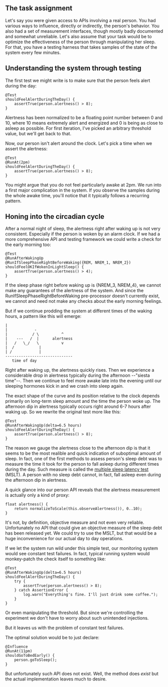 

## The task assignment

Let's say you were given access to APIs involving a real person. You had various
ways to influence, directly or indirectly, the person's behavior. You also had a
set of measurement interfaces, though mostly badly documented and somewhat
unreliable. Let's also assume that your task would be to optimize the
effectiveness of the person through manipulating her sleep.  For that, you have
a testing harness that takes samples of the state of the system every few
minutes. 

## Understanding the system through testing

The first test we might write is to make sure that the person feels alert
during the day:

    @Test 
    shouldFeelAlertDuringTheDay() {
        assertTrue(person.alertness() > 8);
    }

Alertness has been normalized to be a floating point number between 0 and 10,
where 10 means extremely alert and energized and 0 is being as close to asleep
as possible. For first iteration, I've picked an arbitrary threshold value, but
we'll get back to that.

Now, our person isn't alert around the clock. Let's pick a time when we assert
the alertness:

    @Test 
    @RunAt(2pm)
    shouldFeelAlertDuringTheDay() {
        assertTrue(person.alertness() > 8);
    }

You might argue that you do not feel particularly awake at 2pm. We run into a
first major complication in the system. If you observe the samples during the
whole awake time, you'll notice that it typically follows a recurring pattern.

## Honing into the circadian cycle

After a normal night of sleep, the alertness right after waking up is not very
consistent. Especially if the person is woken by an alarm clock. If we had a
more comprehensive API and testing framework we could write a check for the
early morning too:

    @Test
    @RunAfterWakingUp
    @RunIfSleepPhaseRightBeforeWaking({REM, NREM_1, NREM_2})
    shouldFeelOKIfWokenInLightSleep() {
        assertTrue(person.alertness() > 4);
    }

If the sleep phase right before waking up is {NREM_3, NREM_4}, we cannot make
any guarantees of the alertness of the system. And since the
RunIfSleepPhaseRightBeforeWaking pre-processor doesn't currently exist, we
cannot and need not make any checks about the early morning feelings. 

But if we continue prodding the system at different times of the waking hours, a
pattern like this will emerge:

    |             
    |            -
    |           / \          ^
    |    ---   /  |      alertness
    |   /   \_/   \          v
    |  /           |
    | /            |
    ------------------------------
       time of day

Right after waking up, the alertness quickly rises. Then we experience a
considerable drop in alertness typically during the afternoon --"siesta
time"--. Then we continue to feel more awake late into the evening until our
sleeping hormones kick in and we crash into sleep again.

The exact shape of the curve and its position relative to the clock depends
primarily on long-term sleep amount and the time the person woke up. The
afternoon dip in alertness typically occurs right around 6-7 hours after waking
up. So we rewrite the original test more like this:

    @Test
    @RunAfterWakingUp(delta=6.5 hours)
    shouldFeelAlertDuringTheDay() {
        assertTrue(person.alertness() > 8);
    }

The reason we gauge the alertness close to the afternoon dip is that it seems to
be the most realible and quick indication of suboptimal amount of sleep. In
fact, one of the first methods to assess person's sleep debt was to measure the
time it took for the person to fall asleep during different times during the
day. Such measure is called the [multiple sleep latency
test](http://www.sleepeducation.com/disease-detection/multiple-sleep-latency-test/overview-and-facts)
(MSLT).  A person with no sleep debt cannot, in fact, fall asleep even during
the afternoon dip in alertness.

A quick glance into our person API reveals that the alertness measurement is
actually only a kind of proxy:

    float alertness() {
        return normalizeToScale(this.observeAlertness()), 0..10);
    }

It's not, by definition, objective measure and not even very reliable.
Unfortunately no API that could give an objective measure of the sleep debt has
been released yet. We could try to use the MSLT, but that would be a huge
inconvenience for our actual day to day operations. 

If we let the system run wild under this simple test, our monitoring system
would see constant test failures. In fact, typical running system would
monkey-patch the check itself to something like:

    @Test
    @RunAfterWakingUp(delta=6.5 hours)
    shouldFeelAlertDuringTheDay() {
        try {
            assertTrue(person.alertness() > 8);
        } catch AssertionError {
            log.warn("Everything's fine. I'll just drink some coffee.");
        }
    }

Or even manipulating the threshold. But since we're controlling the experiment
we don't have to worry about such unintended injections. 

But it leaves us with the problem of constant test failures. 

The optimal solution would be to just declare:

    @Influence
    @RunAt(11pm)
    shouldGoToBedEarly() {
        person.goToSleep(); 
    }

But unfortunately such API does not exist. Well, the method does *exist* but the
actual implementation leaves much to desire. 


















